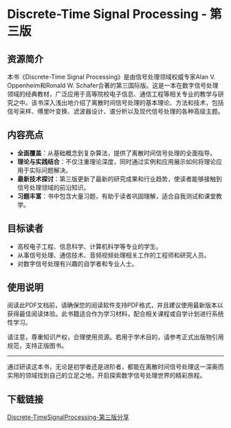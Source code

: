 # Discrete-Time Signal Processing - 第三版

## 资源简介

本书《Discrete-Time Signal Processing》是由信号处理领域权威专家Alan V. Oppenheim和Ronald W. Schafer合著的第三国际版。这是一本在数字信号处理领域的经典教材，广泛应用于高等院校电子信息、通信工程等相关专业的教学与研究之中。该书深入浅出地介绍了离散时间信号处理的基本理论、方法和技术，包括信号采样、傅里叶变换、滤波器设计、谱分析以及现代信号处理的各种高级主题。

## 内容亮点

- **全面覆盖**：从基础概念到复杂算法，提供了离散时间信号处理的全面指导。
- **理论与实践结合**：不仅注重理论深度，同时通过实例和应用展示如何将理论应用于实际问题解决。
- **最新技术探讨**：第三版更新了最新的研究成果和行业趋势，使读者能够接触到信号处理领域的前沿知识。
- **习题丰富**：书中包含大量习题，有助于读者巩固理解，适合自我测试和课堂教学。

## 目标读者

- 高校电子工程、信息科学、计算机科学等专业的学生。
- 从事信号处理、通信技术、音频视频处理相关工作的工程师和研究人员。
- 对数字信号处理有兴趣的自学者和专业人士。

## 使用说明

阅读此PDF文档前，请确保您的阅读软件支持PDF格式，并且建议使用最新版本以获得最佳阅读体验。此书籍适合作为学习材料，配合相关课程或自学计划进行系统性学习。

请注意，尊重知识产权，合理使用资源。若用于学术目的，请参考正式出版物引用规范，支持正版图书。

---

通过研读这本书，无论是初学者还是进阶者，都能在离散时间信号处理这一深奥而实用的领域找到自己的立足之地，开启探索数字信号处理世界的精彩旅程。

## 下载链接

[Discrete-TimeSignalProcessing-第三版分享](https://pan.quark.cn/s/cc4434d21d38)